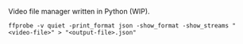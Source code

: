 Video file manager written in Python (WIP).


```
ffprobe -v quiet -print_format json -show_format -show_streams "<video-file>" > "<output-file>.json"
```